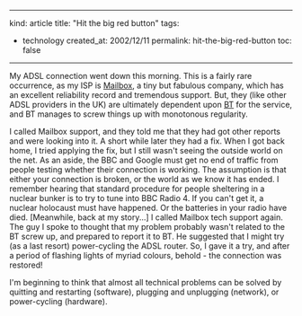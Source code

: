 -----
kind: article
title: "Hit the big red button"
tags:
- technology
created_at: 2002/12/11
permalink: hit-the-big-red-button
toc: false
-----

<p>My ADSL connection went down this morning. This is a fairly rare occurrence, as my ISP is <a href="http://www.mailbox.net.uk" title="Mailbox">Mailbox</a>, a tiny but fabulous company, which has an excellent reliability record and tremendous support. But, they (like other ADSL providers in the UK) are ultimately dependent upon <a href="http://URL" title="">BT</a> for the service, and BT manages to screw things up with monotonous regularity.</p>

<p>I called Mailbox support, and they told me that they had got other reports and were looking into it. A short while later they had a fix. When I got back home, I tried applying the fix, but I still wasn't seeing the outside world on the net. As an aside, the BBC and Google must get no end of traffic from people testing whether their connection is working. The assumption is that either your connection is broken, or the world as we know it has ended. I remember hearing that standard procedure for people sheltering in a nuclear bunker is to try to tune into BBC Radio 4. If you can't get it, a nuclear holocaust must have happened. Or the batteries in your radio have died. [Meanwhile, back at my story...] I called Mailbox tech support again. The guy I spoke to thought that my problem probably wasn't related to the BT screw up, and prepared to report it to BT. He suggested that I might try (as a last resort) power-cycling the ADSL router. So, I gave it a try, and after a period of flashing lights of myriad colours, behold - the connection was restored!</p>

<p>I'm beginning to think that almost all technical problems can be solved by quitting and restarting (software), plugging and unplugging (network), or power-cycling (hardware).</p>
